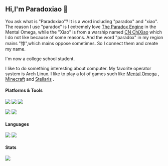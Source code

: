 ## Hi,I'm Paradoxiao 👋

You ask what is "Paradoxiao"? It is a word including "paradox" and "xiao". The reason I use "paradox" is I extremely love [The Paradox Engine](https://moapyr.fandom.com/wiki/Paradox_Engine) in the Mental Omega, while the "Xiao" is from a warship named [CN ChiXiao](https://mwstats.info/ships/cn-chixiao-7w1kzoq2) which I do not like because of some reasons. And the word "paradox" in my region mains "悖",which mains oppose sometimes. So I connect them and create my name.

I'm now a college school student.

I like to do something interesting about computer. My favorite operator system is Arch Linux. I like to play a lot of games such like [Mental Omega](https://mentalomega.com/) , [Minecraft](minecraft.net) and [Stellaris](https://www.paradoxinteractive.com/games/stellaris) .

#### Platforms & Tools

![](https://img.shields.io/badge/Android%2012-34A853?style=flat-square&logo=android&logoColor=white)
![](https://img.shields.io/badge/Windows%2011-08a1f7?style=flat-square&logo=windows&logoColor=white)
[![](https://img.shields.io/badge/Arch%20Linux-1793D1?style=flat-square&logo=archlinux&logoColor=white)](https://archlinux.org)

[![](https://img.shields.io/badge/Neovim-57A143?style=flat-square&logo=neovim&logoColor=white)](https://neovim.io)
[![](https://img.shields.io/badge/Git-F05032?style=flat-square&logo=git&logoColor=white)](https://git-scm.com)

#### Languages

[![](https://img.shields.io/badge/C++-00599C?style=flat-square&logo=cplusplus&logoColor=white)](https://en.cppreference.com)
[![](https://img.shields.io/badge/Rust-DEA584?style=flat-square&logo=rust&logoColor=white)](https://www.rust-lang.org)

#### Stats

[![](https://github-readme-stats.vercel.app/api/top-langs/?username=Paradoxiao&layout=compact)](https://github.com/Paradoxiao?tab=repositories)
